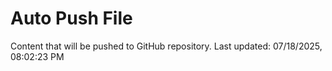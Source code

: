 # Auto Push File

Content that will be pushed to GitHub repository.
Last updated: 07/18/2025, 08:02:23 PM